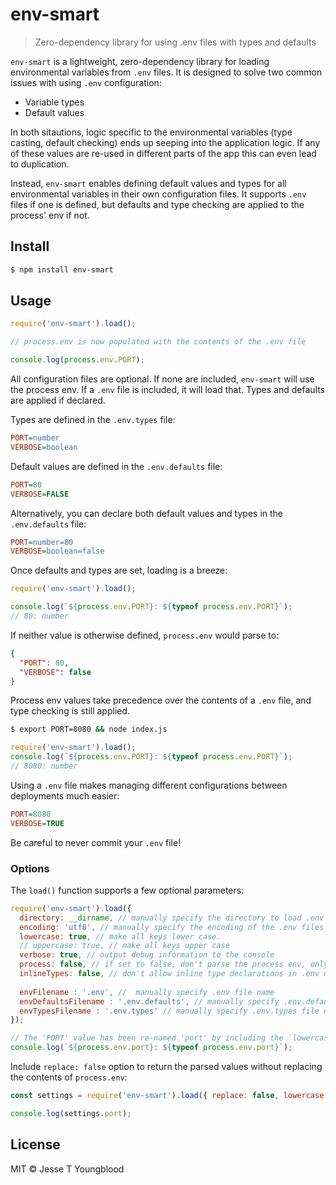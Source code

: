 # env-smart
> Zero-dependency library for using .env files with types and defaults

`env-smart` is a lightweight, zero-dependency library for loading environmental variables from `.env` files. It is designed to solve two common issues with using `.env` configuration:
- Variable types
- Default values

In both sitautions, logic specific to the environmental variables (type casting, default checking) ends up seeping into the application logic. If any of these values are re-used in different parts of the app this can even lead to duplication.

Instead, `env-smart` enables defining default values and types for all environmental variables in their own configuration files. It supports `.env` files if one is defined, but defaults and type checking are applied to the process' env if not.


## Install

```bash
$ npm install env-smart
```


## Usage

```javascript
require('env-smart').load();

// process.env is now populated with the contents of the .env file

console.log(process.env.PORT);
```

All configuration files are optional. If none are included, `env-smart` will use the process env. If a `.env` file is included, it will load that. Types and defaults are applied if declared.

Types are defined in the `.env.types` file:
```ini
PORT=number
VERBOSE=boolean
```

Default values are defined in the `.env.defaults` file:
```ini
PORT=80
VERBOSE=FALSE
```

Alternatively, you can declare both default values and types in the `.env.defaults` file:
```ini
PORT=number=80
VERBOSE=boolean=false
```

Once defaults and types are set, loading is a breeze:
```javascript
require('env-smart').load();

console.log(`${process.env.PORT}: ${typeof process.env.PORT}`);
// 80: number
```

If neither value is otherwise defined, `process.env` would parse to:
```json
{
  "PORT": 80,
  "VERBOSE": false
}
```

Process env values take precedence over the contents of a `.env` file, and type checking is still applied.

```bash 
$ export PORT=8080 && node index.js
```

```javascript
require('env-smart').load();
console.log(`${process.env.PORT}: ${typeof process.env.PORT}`);
// 8080: number
```

Using a `.env` file makes managing different configurations between deployments much easier:
```ini
PORT=8080
VERBOSE=TRUE
```
Be careful to never commit your `.env` file!


### Options

The `load()` function supports a few optional parameters:

```javascript
require('env-smart').load({
  directory: __dirname, // manually specify the directory to load .env files from
  encoding: 'utf8', // manually specify the encoding of the .env files
  lowercase: true, // make all keys lower case.
  // uppercase: true, // make all keys upper case
  verbose: true, // output debug information to the console
  process: false, // if set to false, don't parse the process env, only dotfiles
  inlineTypes: false, // don't allow inline type declarations in .env or .env.defaults, e.g. PORT=number=8080
  
  envFilename : '.env', //  manually specify .env file name
  envDefaultsFilename : '.env.defaults', // manually specify .env.defaults file name
  envTypesFilename : '.env.types' // manually specify .env.types file name
});

// The 'PORT' value has been re-named 'port' by including the `lowercase` option
console.log(`${process.env.port}: ${typeof process.env.port}`);
```

Include `replace: false` option to return the parsed values without replacing the contents of `process.env`:

```javascript
const settings = require('env-smart').load({ replace: false, lowercase: true });

console.log(settings.port);
```


## License

MIT © Jesse T Youngblood
